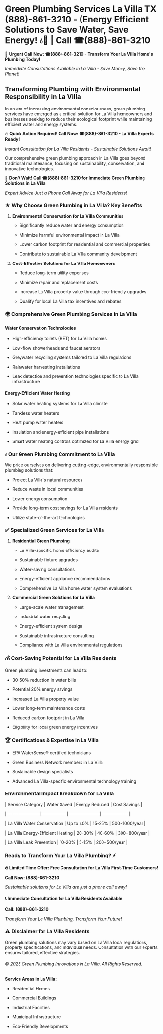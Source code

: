 # Green Plumbing Services La Villa TX (888)-861-3210 - (Energy Efficient Solutions to Save Water, Save Energy! 💧🌿 | Call ☎(888)-861-3210

🚨 **Urgent Call Now: ☎(888)-861-3210 - Transform Your La Villa Home's Plumbing Today!**
*Immediate Consultations Available in La Villa - Save Money, Save the Planet!*

## Transforming Plumbing with Environmental Responsibility in La Villa

In an era of increasing environmental consciousness, green plumbing services have emerged as a critical solution for La Villa homeowners and businesses seeking to reduce their ecological footprint while maintaining efficient water and energy systems. 

🔥 **Quick Action Required! Call Now: ☎(888)-861-3210 - La Villa Experts Ready!**
*Instant Consultation for La Villa Residents - Sustainable Solutions Await!*

Our comprehensive green plumbing approach in La Villa goes beyond traditional maintenance, focusing on sustainability, conservation, and innovative technologies.

🚨 **Don't Wait! Call ☎(888)-861-3210 for Immediate Green Plumbing Solutions in La Villa**
*Expert Advice Just a Phone Call Away for La Villa Residents!*

### ★ Why Choose Green Plumbing in La Villa? Key Benefits

1. **Environmental Conservation for La Villa Communities** 
   - Significantly reduce water and energy consumption
   - Minimize harmful environmental impact in La Villa
   - Lower carbon footprint for residential and commercial properties
   - Contribute to sustainable La Villa community development

2. **Cost-Effective Solutions for La Villa Homeowners** 
   - Reduce long-term utility expenses
   - Minimize repair and replacement costs
   - Increase La Villa property value through eco-friendly upgrades
   - Qualify for local La Villa tax incentives and rebates

### 🌍 Comprehensive Green Plumbing Services in La Villa

#### Water Conservation Technologies
- High-efficiency toilets (HET) for La Villa homes
- Low-flow showerheads and faucet aerators
- Greywater recycling systems tailored to La Villa regulations
- Rainwater harvesting installations
- Leak detection and prevention technologies specific to La Villa infrastructure

#### Energy-Efficient Water Heating
- Solar water heating systems for La Villa climate
- Tankless water heaters
- Heat pump water heaters
- Insulation and energy-efficient pipe installations
- Smart water heating controls optimized for La Villa energy grid

### 💧 Our Green Plumbing Commitment to La Villa

We pride ourselves on delivering cutting-edge, environmentally responsible plumbing solutions that:
- Protect La Villa's natural resources
- Reduce waste in local communities
- Lower energy consumption
- Provide long-term cost savings for La Villa residents
- Utilize state-of-the-art technologies

### ✅ Specialized Green Services for La Villa

1. **Residential Green Plumbing**
   - La Villa-specific home efficiency audits
   - Sustainable fixture upgrades
   - Water-saving consultations
   - Energy-efficient appliance recommendations
   - Comprehensive La Villa home water system evaluations

2. **Commercial Green Solutions for La Villa**
   - Large-scale water management
   - Industrial water recycling
   - Energy-efficient system design
   - Sustainable infrastructure consulting
   - Compliance with La Villa environmental regulations

### 💰 Cost-Saving Potential for La Villa Residents

Green plumbing investments can lead to:
- 30-50% reduction in water bills
- Potential 20% energy savings
- Increased La Villa property value
- Lower long-term maintenance costs
- Reduced carbon footprint in La Villa
- Eligibility for local green energy incentives

### 🏆 Certifications & Expertise in La Villa

- EPA WaterSense® certified technicians
- Green Business Network members in La Villa
- Sustainable design specialists
- Advanced La Villa-specific environmental technology training

### Environmental Impact Breakdown for La Villa

| Service Category | Water Saved | Energy Reduced | Cost Savings |
|-----------------|-------------|----------------|--------------|
| La Villa Water Conservation | Up to 40% | 15-25% | $500-$1000/year |
| La Villa Energy-Efficient Heating | 20-30% | 40-60% | $300-$800/year |
| La Villa Leak Prevention | 10-20% | 5-15% | $200-$500/year |

### Ready to Transform Your La Villa Plumbing? ⚡

**🔥 Limited Time Offer: Free Consultation for La Villa First-Time Customers!**

**Call Now: (888)-861-3210**
*Sustainable solutions for La Villa are just a phone call away!*

#### 📞 Immediate Consultation for La Villa Residents Available

**Call: (888)-861-3210**
*Transform Your La Villa Plumbing, Transform Your Future!*

### ⚠️ Disclaimer for La Villa Residents

Green plumbing solutions may vary based on La Villa local regulations, property specifications, and individual needs. Consultation with our experts ensures tailored, effective strategies.

###### © 2025 Green Plumbing Innovations in La Villa. All Rights Reserved.

**Service Areas in La Villa:** 
- Residential Homes
- Commercial Buildings
- Industrial Facilities
- Municipal Infrastructure
- Eco-Friendly Developments